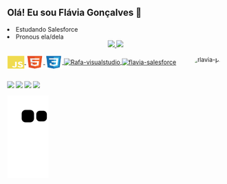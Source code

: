 ## Olá! Eu sou Flávia Gonçalves 👋

<li>Estudando Salesforce</li>
<li>Pronous ela/dela </li>

<background color>
  
<div align="center">
  <a href="https://github.com/Flavia320">
  <img height="150em" src="https://github-readme-stats.vercel.app/api?username=flavia320&show_icons=true&theme=bear&include_all_commits=true&count_private=true"/>
  <img height="150em" src="https://github-readme-stats.vercel.app/api/top-langs/?username=flavia&layout=compact&langs_count=7&theme=bear"/>
</div>
  
<div style="display: inline_block"><br>
  <img align="center" alt="flavia-Js" height="30" width="40" src="https://raw.githubusercontent.com/devicons/devicon/master/icons/javascript/javascript-plain.svg">
 
  <img align="center" alt="flavia-HTML" height="30" width="40" src="https://raw.githubusercontent.com/devicons/devicon/master/icons/html5/html5-original.svg">
  <img align="center" alt="flavia-CSS" height="30" width="40" src="https://raw.githubusercontent.com/devicons/devicon/master/icons/css3/css3-original.svg">
  
  <img align="center" alt="Rafa-visualstudio" height="30" width="40" src="https://cdn.jsdelivr.net/gh/devicons/devicon/icons/visualstudio/visualstudio-plain.svg" />
  <img align="center" alt="flavia-salesforce" height="40" width="50" src="https://cdn.jsdelivr.net/gh/devicons/devicon/icons/salesforce/salesforce-original.svg" />
  <img align="right" alt="flavia-pic" height="250" style="border-radius:50px;" src="https://media4.giphy.com/media/jQ7LTqBQTSQEnahoqZ/giphy.gif?cid=6c09b9523ead5cfb1df030c4e7cca734a28b22dae9835d90&rid=giphy.gif&ct=s">
  
  
  
</div>
  
  
  
  ##
 
<div> 
  
 <a href="https://instagram.com/flaviagoncalves._" target="_blank"><img src="https://img.shields.io/badge/-Instagram-%23E4405F?style=for-the-badge&logo=instagram&logoColor=white" target="_blank"></a>
 <a href = "mailto:flavia.corgosinho@gmail.com"><img src="https://img.shields.io/badge/-Gmail-%23333?style=for-the-badge&logo=gmail&logoColor=white" target="_blank"></a>
   <a href = "https://https://trailblazer.me/id"><img src="https://img.shields.io/badge/Trailhead-%23039BE5.svg?&style=for-the-badge&logo=Trailhead&logoColor=white" target="_blank"></a>
 <a href="https://www.linkedin.com/in/flavia-gonçalves-00b410232" target="_blank"><img src="https://img.shields.io/badge/-LinkedIn-%230077B5?style=for-the-     badge&logo=linkedin&logoColor=white" target="_blank"></a> 
 
  
  ![Snake animation](https://github.com/rafaballerini/rafaballerini/blob/output/github-contribution-grid-snake.svg)
 
</div>

